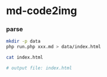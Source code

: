 # md-code2img

### parse

```bash
mkdir -p data
php run.php xxx.md > data/index.html

cat index.html

# output file: index.html
```